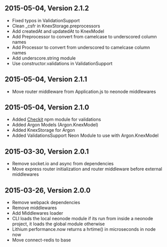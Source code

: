 ## 2015-05-04, Version 2.1.2

 - Fixed typos in ValidationSupport
 - Clean _csfr in KnexStorage.preprocessors
 - Add createdAt and updatedAt to KnexModel
 - Add Preprocessor to convert from camelcase to underscored column names
 - Add Processor to convert from underscored to camelcase column names
 - Add underscore.string module
 - Use constructor.validations in ValidationSupport


## 2015-05-04, Version 2.1.1

 - Move router middleware from Application.js to neonode middlewares

## 2015-05-04, Version 2.1.0

 - Added [Checkit](https://github.com/tgriesser/checkit) npm module for validations
 - Added Argon Models (Argon.KnexModel)
 - Added KnexStorage for Argon
 - Added ValidationsSupport Neon Module to use with Argon.KnexModel


## 2015-03-30, Version 2.0.1

 - Remove socket.io and async from dependencies
 - Move express router initialization and router middleware before external middlewares


## 2015-03-26, Version 2.0.0

 - Remove webpack dependencies
 - Remove middlewares
 - Add Middlewares loader
 - CLI loads the local neonode module if its run from inside a neonode project, it loads the global module otherwise
 - Lithium performance.now returns a hrtime() in microseconds in node now
 - Move connect-redis to base
